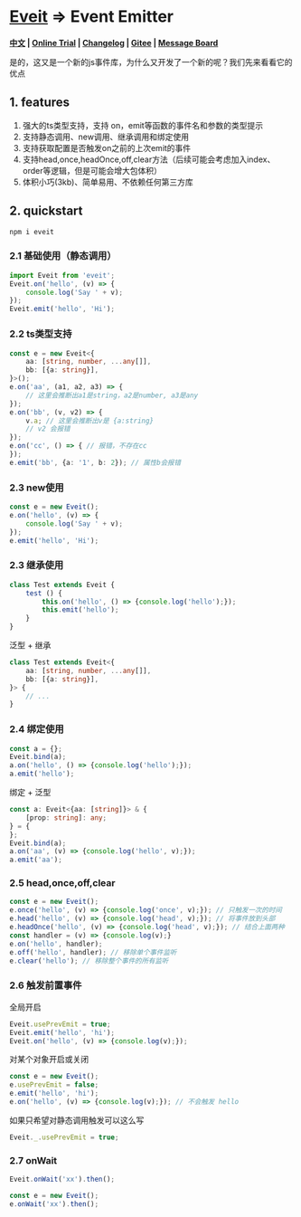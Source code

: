 # [Eveit](https://github.com/theajack/eveit) => Event Emitter

**[中文](https://github.com/theajack/eveit/blob/master/README.cn.md) | [Online Trial](https://shiyix.cn/jsbox/?github=theajack.eveit) | [Changelog](https://github.com/theajack/eveit/blob/master/scripts/version.md) | [Gitee](https://gitee.com/theajack/eveit) | [Message Board](https://theajack.github.io/message-board?app=eveit)**

是的，这又是一个新的js事件库，为什么又开发了一个新的呢？我们先来看看它的优点

## 1. features

1. 强大的ts类型支持，支持 on，emit等函数的事件名和参数的类型提示
2. 支持静态调用、new调用、继承调用和绑定使用
3. 支持获取配置是否触发on之前的上次emit的事件
4. 支持head,once,headOnce,off,clear方法（后续可能会考虑加入index、order等逻辑，但是可能会增大包体积）
5. 体积小巧(3kb)、简单易用、不依赖任何第三方库

## 2. quickstart

```
npm i eveit
```

### 2.1 基础使用（静态调用）

```js
import Eveit from 'eveit';
Eveit.on('hello', (v) => {
    console.log('Say ' + v);
});
Eveit.emit('hello', 'Hi');
```

### 2.2 ts类型支持

```ts
const e = new Eveit<{
    aa: [string, number, ...any[]],
    bb: [{a: string}],
}>();
e.on('aa', (a1, a2, a3) => {
    // 这里会推断出a1是string，a2是number, a3是any
});
e.on('bb', (v, v2) => {
    v.a; // 这里会推断出v是 {a:string}
    // v2 会报错
});
e.on('cc', () => { // 报错，不存在cc
});
e.emit('bb', {a: '1', b: 2}); // 属性b会报错
```

### 2.3 new使用

```js
const e = new Eveit();
e.on('hello', (v) => {
    console.log('Say ' + v);
});
e.emit('hello', 'Hi');
```

### 2.3 继承使用

```js
class Test extends Eveit {
    test () {
        this.on('hello', () => {console.log('hello');});
        this.emit('hello');
    }
}
```

泛型 + 继承

```ts
class Test extends Eveit<{
    aa: [string, number, ...any[]],
    bb: [{a: string}],
}> {
    // ...
}
```

### 2.4 绑定使用

```js
const a = {};
Eveit.bind(a);
a.on('hello', () => {console.log('hello');});
a.emit('hello');
```

绑定 + 泛型

```ts
const a: Eveit<{aa: [string]}> & {
    [prop: string]: any;
} = {
};
Eveit.bind(a);
a.on('aa', (v) => {console.log('hello', v);});
a.emit('aa');
```

### 2.5 head,once,off,clear

```js
const e = new Eveit();
e.once('hello', (v) => {console.log('once', v);}); // 只触发一次的时间
e.head('hello', (v) => {console.log('head', v);}); // 将事件放到头部
e.headOnce('hello', (v) => {console.log('head', v);}); // 结合上面两种
const handler = (v) => {console.log(v);}
e.on('hello', handler);
e.off('hello', handler); // 移除单个事件监听
e.clear('hello'); // 移除整个事件的所有监听
```

### 2.6 触发前置事件

全局开启

```js
Eveit.usePrevEmit = true;
Eveit.emit('hello', 'hi');
Eveit.on('hello', (v) => {console.log(v);});
```

对某个对象开启或关闭

```js
const e = new Eveit();
e.usePrevEmit = false;
e.emit('hello', 'hi');
e.on('hello', (v) => {console.log(v);}); // 不会触发 hello
```

如果只希望对静态调用触发可以这么写

```js
Eveit._.usePrevEmit = true;
```

### 2.7 onWait

```js
Eveit.onWait('xx').then();

const e = new Eveit();
e.onWait('xx').then();
```
